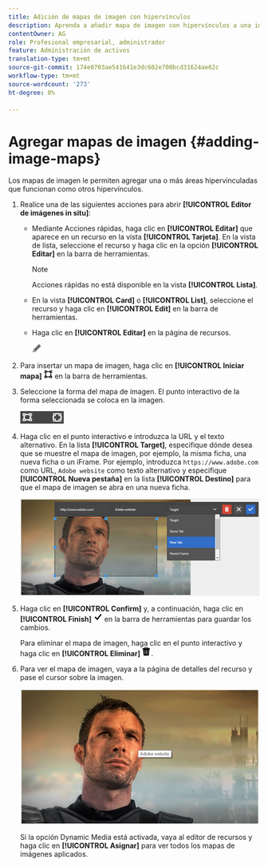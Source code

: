 ```yaml
---
title: Adición de mapas de imagen con hipervínculos
description: Aprenda a añadir mapa de imagen con hipervínculos a una imagen.
contentOwner: AG
role: Profesional empresarial, administrador
feature: Administración de activos
translation-type: tm+mt
source-git-commit: 174e0703ae541641e3dc602e700bcd31624ae62c
workflow-type: tm+mt
source-wordcount: '273'
ht-degree: 0%

---
```



# Agregar mapas de imagen {#adding-image-maps}

Los mapas de imagen le permiten agregar una o más áreas hipervinculadas que funcionan como otros hipervínculos.

1. Realice una de las siguientes acciones para abrir **[!UICONTROL Editor de imágenes in situ]**:

   * Mediante Acciones rápidas, haga clic en **[!UICONTROL Editar]** que aparece en un recurso en la vista **[!UICONTROL Tarjeta]**. En la vista de lista, seleccione el recurso y haga clic en la opción **[!UICONTROL Editar]** en la barra de herramientas.

      >[!NOTE]
      >
      >Acciones rápidas no está disponible en la vista **[!UICONTROL Lista]**.

   * En la vista **[!UICONTROL Card]** o **[!UICONTROL List]**, seleccione el recurso y haga clic en **[!UICONTROL Edit]** en la barra de herramientas.
   * Haga clic en **[!UICONTROL Editar]** en la página de recursos.

      ![opción editar](assets/do-not-localize/edit_icon.png)

1. Para insertar un mapa de imagen, haga clic en **[!UICONTROL Iniciar mapa]** ![mapa de imagen](assets/do-not-localize/image-map-icon.png) en la barra de herramientas.
1. Seleccione la forma del mapa de imagen. El punto interactivo de la forma seleccionada se coloca en la imagen.

   ![chlimage_1-422](assets/chlimage_1-422.png)

1. Haga clic en el punto interactivo e introduzca la URL y el texto alternativo. En la lista **[!UICONTROL Target]**, especifique dónde desea que se muestre el mapa de imagen, por ejemplo, la misma ficha, una nueva ficha o un iFrame. Por ejemplo, introduzca `https://www.adobe.com` como URL, `Adobe website` como texto alternativo y especifique **[!UICONTROL Nueva pestaña]** en la lista **[!UICONTROL Destino]** para que el mapa de imagen se abra en una nueva ficha.

   ![chlimage_1-423](assets/chlimage_1-423.png)

1. Haga clic en **[!UICONTROL Confirm]** y, a continuación, haga clic en **[!UICONTROL Finish]** ![seleccione check done](assets/do-not-localize/check-ok-done-icon.png) en la barra de herramientas para guardar los cambios.

   Para eliminar el mapa de imagen, haga clic en el punto interactivo y haga clic en **[!UICONTROL Eliminar]** ![eliminar](assets/do-not-localize/delete-solid-line.png).

1. Para ver el mapa de imagen, vaya a la página de detalles del recurso y pase el cursor sobre la imagen.

   ![chlimage_1-426](assets/chlimage_1-426.png)

   Si la opción Dynamic Media está activada, vaya al editor de recursos y haga clic en **[!UICONTROL Asignar]** para ver todos los mapas de imágenes aplicados.

